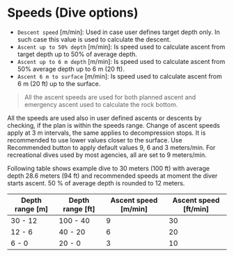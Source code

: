 # Speeds (Dive options)

* `Descent speed` [m/min]: Used in case user defines target depth only. In such case this value is used to calculate the descent.
* `Ascent up to 50% depth` [m/min]: Is speed used to calculate ascent from target depth up to 50% of average depth.
* `Ascent up to 6 m depth` [m/min]: Is speed used to calculate ascent from 50% average depth up to 6 m (20 ft).
* `Ascent 6 m to surface` [m/min]: Is speed used to calculate ascent from 6 m (20 ft) up to the surface.

> All the ascent speeds are used for both planned ascent and emergency ascent used to calculate the rock bottom.

All the speeds are used also in user defined ascents or descents by checking, if the plan is within the speeds range.
Change of ascent speeds apply at 3 m intervals, the same applies to decompression stops. It is recommended to use lower values closer to the surface. Use Recommended button to apply default values 9, 6 and 3 meters/min. For recreational dives used by most agencies, all are set to 9 meters/min.

Following table shows example dive to 30 meters (100 ft) with average depth 28.6 meters (94 ft) and recommended speeds at moment the diver starts ascent. 50 % of average depth is rounded to 12 meters.

| Depth range [m] | Depth range [ft]  | Ascent speed [m/min] | Ascent speed [ft/min] |
| ---             | ---                 | ---                  | ---                 |
| 30 - 12         | 100 - 40            | 9                    | 30                  |
| 12 - 6          | 40 - 20             | 6                    | 20                  |
| 6 - 0           | 20 - 0              | 3                    | 10                  |
